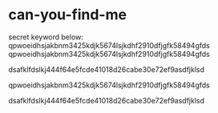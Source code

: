 # can-you-find-me
secret keyword below:
qpwoeidhsjakbnm3425kdjk5674lsjkdhf2910dfjgfk58494gfds
qpwoeidhsjakbnm3425kdjk5674lsjkdhf2910dfjgfk58494gfds

dsafklfdslkj444f64e5fcde41018d26cabe30e72ef9asdfjklsd

qpwoeidhsjakbnm3425kdjk5674lsjkdhf2910dfjgfk58494gfds

dsafklfdslkj444f64e5fcde41018d26cabe30e72ef9asdfjklsd
